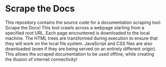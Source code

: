 # Scrape the Docs

This repository contains the source code for a documentation scraping tool: Scrape the Docs!
This tool crawls across a webpage starting from a specified root URL. Each page encountered
is downloaded to the local machine. The HTML trees are transformed during execution to ensure
that they will work on the local file system. JavaScript and CSS files are also downloaded
(even if they are being served on an entirely different origin). This allows the scraped
documentation to be used offline, while creating the illusion of internet connectivity!
